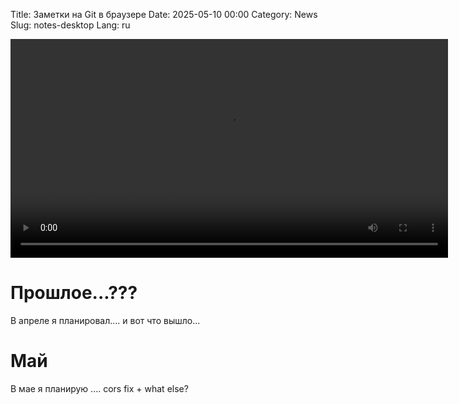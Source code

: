 Title: Заметки на Git в браузере
Date: 2025-05-10 00:00
Category: News
Slug: notes-desktop
Lang: ru

<video controls width="700">
    <source src="../../images/2025-05_notes-desktop.mp4" type="video/mp4"/>
</video>

# Прошлое...???

В апреле я планировал.... и вот что вышло... 

# Май

В мае я планирую .... cors fix + what else?
